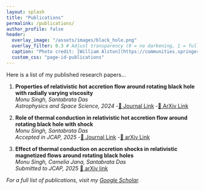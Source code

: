 ```yaml
---
layout: splash
title: "Publications"
permalink: /publications/
author_profile: false
header:
  overlay_image: "/assets/images/black_hole.png"
  overlay_filter: 0.3 # Adjust transparency (0 = no darkening, 1 = fully dark)
  caption: "Photo credit: [William Alston](https://communities.springernature.com/posts/x-ray-reverberation-measurements-of-black-hole-mass-and-spin)"
  custom_css: "page-id-publications"
---
```


Here is a list of my published research papers...

1. **Properties of relativistic hot accretion flow around rotating black hole with radially varying viscosity**  
   *Monu Singh, Santabrata Das*  
   *Astrophysics and Space Science, 2024*
   -[🔗 Journal Link](https://link.springer.com/article/10.1007/s10509-023-04263-6)
   -[🔗 ArXiv Link](https://arxiv.org/abs/2312.16001)

2. **Role of thermal conduction in relativistic hot accretion flow around rotating black hole with shock**  
   *Monu Singh, Santabrata Das*  
   *Accepted in JCAP, 2025*
   -[🔗 Journal Link](https://iopscience.iop.org/article/10.1088/1475-7516/2025/02/068)
   -[🔗 arXiv Link](https://arxiv.org/abs/2408.02256)

4. **Effect of thermal conduction on accretion shocks in relativistic magnetized flows around rotating black holes**  
   *Monu Singh, Camelia Jana, Santabrata Das*  
   *Submitted to JCAP, 2025*
   [🔗 arXiv link](https://arxiv.org/abs/2502.16829) 


_For a full list of publications, visit my [Google Scholar](your-google-scholar-profile)._
